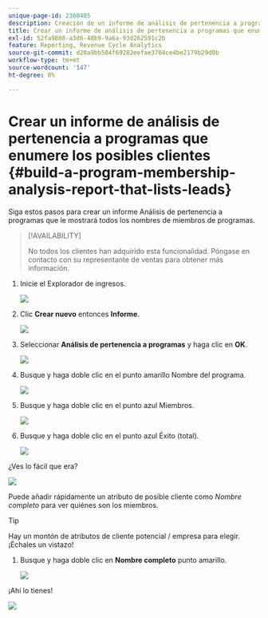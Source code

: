 ```yaml
---
unique-page-id: 2360405
description: Creación de un informe de análisis de pertenencia a programas que enumere los posibles clientes - Documentos de Marketo - Documentación del producto
title: Crear un informe de análisis de pertenencia a programas que enumere los posibles clientes
exl-id: 52fa9808-a3d6-48b9-9a6a-93d262591c2b
feature: Reporting, Revenue Cycle Analytics
source-git-commit: d20a9bb584f69282eefae3704ce4be2179b29d0b
workflow-type: tm+mt
source-wordcount: '147'
ht-degree: 0%

---
```


# Crear un informe de análisis de pertenencia a programas que enumere los posibles clientes {#build-a-program-membership-analysis-report-that-lists-leads}

Siga estos pasos para crear un informe Análisis de pertenencia a programas que le mostrará todos los nombres de miembros de programas.

>[!AVAILABILITY]
>
>No todos los clientes han adquirido esta funcionalidad. Póngase en contacto con su representante de ventas para obtener más información.

1. Inicie el Explorador de ingresos.

   ![](assets/one.png)

1. Clic **Crear nuevo** entonces **Informe**.

   ![](assets/two.png)

1. Seleccionar **Análisis de pertenencia a programas** y haga clic en **OK**.

   ![](assets/three.png)

1. Busque y haga doble clic en el punto amarillo Nombre del programa.

   ![](assets/four.png)

1. Busque y haga doble clic en el punto azul Miembros.

   ![](assets/five.png)

1. Busque y haga doble clic en el punto azul Éxito (total).

   ![](assets/six.png)

¿Ves lo fácil que era?

![](assets/seven.png)

Puede añadir rápidamente un atributo de posible cliente como _Nombre completo_ para ver quiénes son los miembros.

>[!TIP]
>
>Hay un montón de atributos de cliente potencial / empresa para elegir. ¡Échales un vistazo!

1. Busque y haga doble clic en **Nombre completo** punto amarillo.

   ![](assets/eight.png)

¡Ahí lo tienes!

![](assets/nine.png)
